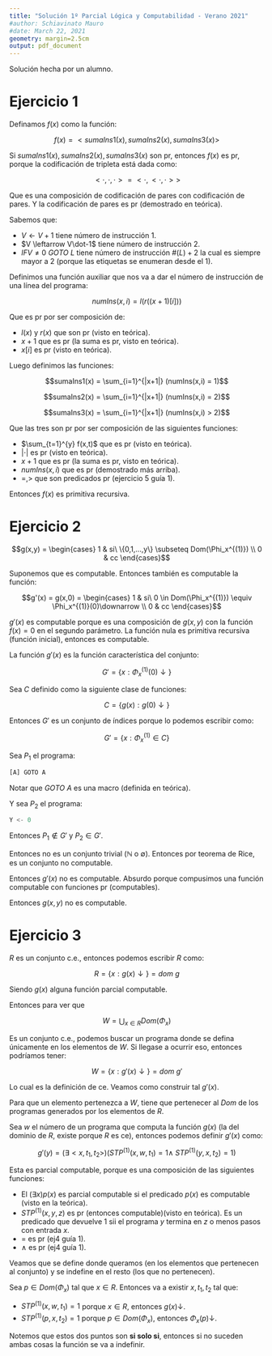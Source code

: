 ```yaml
---
title: "Solución 1º Parcial Lógica y Computabilidad - Verano 2021"
#author: Schiavinato Mauro
#date: March 22, 2021
geometry: margin=2.5cm
output: pdf_document
---
```


Solución hecha por un alumno. 

# Ejercicio 1

Definamos $f(x)$ como la función:

$$f(x) = <sumaIns1(x), sumaIns2(x), sumaIns3(x)>$$

Si $sumaIns1(x), sumaIns2(x), sumaIns3(x)$ son pr, entonces $f(x)$ es pr, porque la codificación de tripleta está dada como:

$$<\cdot,\cdot,\cdot> = <\cdot,<\cdot,\cdot>>$$

Que es una composición de codificación de pares con codificación de pares. Y la codificación de pares es pr (demostrado en teórica).

Sabemos que:

- $V \leftarrow V+1$ tiene número de instrucción 1.
- $V \leftarrow V\dot-1$ tiene número de instrucción 2.
- $IF V \neq 0\ GOTO\ L$ tiene número de instrucción $\#(L)+2$ la cual es siempre mayor a 2 (porque las etiquetas se enumeran desde el 1).

Definimos una función auxiliar que nos va a dar el número de instrucción de una línea del programa:

$$numIns(x,i) = l(r((x+1)[i]))$$

Que es pr por ser composición de:

- $l(x)$ y $r(x)$ que son pr (visto en teórica).
- $x+1$ que es pr (la suma es pr, visto en teórica).
- $x[i]$ es pr (visto en teórica).

Luego definimos las funciones:

$$sumaIns1(x) = \sum_{i=1}^{|x+1|} (numIns(x,i) = 1)$$

$$sumaIns2(x) = \sum_{i=1}^{|x+1|} (numIns(x,i) = 2)$$

$$sumaIns3(x) = \sum_{i=1}^{|x+1|} (numIns(x,i) > 2)$$

Que las tres son pr por ser composición de las siguientes funciones:

- $\sum_{t=1}^{y} f(x,t)$ que es pr (visto en teórica).
- $|\cdot|$ es pr (visto en teórica).
- $x+1$ que es pr (la suma es pr, visto en teórica).
- $numIns(x,i)$ que es pr (demostrado más arriba).
- $=, >$ que son predicados pr (ejercicio 5 guía 1).

Entonces $f(x)$ es primitiva recursiva.

# Ejercicio 2

$$g(x,y) = \begin{cases}
1 & si\ \{0,1,...,y\} \subseteq Dom(\Phi_x^{(1)}) \\
0 & cc
\end{cases}$$

Suponemos que es computable. Entonces también es computable la función:

$$g'(x) = g(x,0) = \begin{cases}
1 & si\ 0 \in Dom(\Phi_x^{(1)}) \equiv \Phi_x^{(1)}(0)\downarrow \\
0 & cc
\end{cases}$$

$g'(x)$ es computable porque es una composición de $g(x,y)$ con la función $f(x)=0$ en el segundo parámetro. La función nula es primitiva recursiva (función inicial), entonces es computable.

La función $g'(x)$  es la función característica del conjunto:

$$G' = \{x:\Phi_x^{(1)}(0)\downarrow\}$$

Sea $C$ definido como la siguiente clase de funciones:

$$C = \{g(x):g(0)\downarrow\}$$

Entonces $G'$ es un conjunto de índices porque lo podemos escribir como:

$$G' = \{x:\Phi_x^{(1)} \in C\}$$

Sea $P_1$ el programa:

```jsx
[A] GOTO A
```

Notar que $GOTO\ A$ es una macro (definida en teórica).

Y sea $P_2$ el programa:

```jsx
Y <- 0
```

Entonces $P_1 \notin G'$ y $P_2 \in G'$. 

Entonces no es un conjunto trivial $(\mathbb{N}$ o $\emptyset)$. Entonces por teorema de Rice, es un conjunto no computable. 

Entonces $g'(x)$ no es computable. Absurdo porque compusimos una función computable con funciones pr (computables).

Entonces $g(x,y)$ no es computable.

# Ejercicio 3

$R$ es un conjunto c.e., entonces podemos escribir $R$ como:

$$R = \{x:g(x)\downarrow\} = dom\ g$$

Siendo $g(x)$ alguna función parcial computable.

Entonces para ver que

$$W = \bigcup_{x \in R} Dom(\Phi_x)$$

Es un conjunto c.e., podemos buscar un programa donde se defina únicamente en los elementos de $W$. Si llegase a ocurrir eso, entonces podríamos tener:

$$W = \{x:g'(x)\downarrow\} = dom\ g'$$

Lo cual es la definición de ce. Veamos como construir tal $g'(x)$.

Para que un elemento pertenezca a $W$, tiene que pertenecer al $Dom$ de los programas generados por los elementos de $R$.

Sea $w$ el número de un programa que computa la función $g(x)$ (la del dominio de $R$, existe porque $R$ es ce), entonces podemos definir $g'(x)$ como: 

$$g'(y) = (\exists <x,t_1,t_2>) (STP^{(1)}(x, w, t_1) = 1 \wedge\ STP^{(1)}(y, x, t_2) = 1)$$

Esta es parcial computable, porque es una composición de las siguientes funciones:

- El $(\exists x)p(x)$ es parcial computable si el predicado $p(x)$ es computable (visto en la teórica).
- $STP^{(1)}(x,y,z)$ es pr (entonces computable)(visto en teórica). Es un predicado que devuelve 1 sii el programa $y$ termina en $z$ o menos pasos con entrada $x$.
- = es pr (ej4 guía 1).
- $\wedge$ es pr (ej4 guía 1).

Veamos que se define donde queramos (en los elementos que pertenecen al conjunto) y se indefine en el resto (los que no pertenecen).

Sea $p \in Dom(\Phi_x)$ tal que $x \in R$. Entonces va a existir $x, t_1, t_2$ tal que:

- $STP^{(1)}(x, w, t_1) = 1$ porque $x \in R$, entonces $g(x)\downarrow$.
- $STP^{(1)}(p, x, t_2) = 1$ porque $p \in Dom(\Phi_x)$, entonces $\Phi_x(p)\downarrow$.

Notemos que estos dos puntos son **si solo si**, entonces si no suceden ambas cosas la función se va a indefinir.